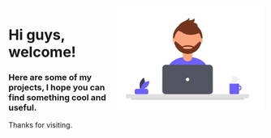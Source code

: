   <img align="right" width=60% height=auto src="https://github.com/charleseduardome/charleseduardome/blob/master/img_profile_github.png">

# Hi guys, welcome!

### Here are some of my projects, I hope you can find something cool and useful.

Thanks for visiting.
